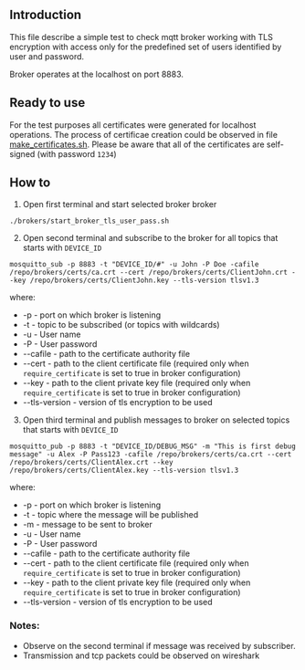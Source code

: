 ## Introduction
This file describe a simple test to check mqtt broker working with TLS encryption with access only for the predefined set of users identified by user and password.

Broker operates at the localhost on port 8883.

## Ready to use
For the test purposes all certificates were generated for localhost operations.
The process of certificae creation could be observed in file [make_certificates.sh](../make_certificates.sh).
Please be aware that all of the certificates are self-signed (with password `1234`)

## How to

1. Open first terminal and start selected broker broker

```
./brokers/start_broker_tls_user_pass.sh

```

2. Open second terminal and subscribe to the broker for all topics that starts with `DEVICE_ID`

```
mosquitto_sub -p 8883 -t "DEVICE_ID/#" -u John -P Doe -cafile /repo/brokers/certs/ca.crt --cert /repo/brokers/certs/ClientJohn.crt --key /repo/brokers/certs/ClientJohn.key --tls-version tlsv1.3
```
where:
- -p - port on which broker is listening
- -t - topic to be subscribed (or topics with wildcards)
- -u - User name
- -P - User password
- --cafile - path to the certificate authority file
- --cert - path to the client certificate file (required only when `require_certificate` is set to true in broker configuration)
- --key - path to the client private key file (required only when `require_certificate` is set to true in broker configuration)
- --tls-version - version of tls encryption to be used

3. Open third terminal and publish messages to broker on selected topics that starts with `DEVICE_ID`

```
mosquitto_pub -p 8883 -t "DEVICE_ID/DEBUG_MSG" -m "This is first debug message" -u Alex -P Pass123 -cafile /repo/brokers/certs/ca.crt --cert /repo/brokers/certs/ClientAlex.crt --key /repo/brokers/certs/ClientAlex.key --tls-version tlsv1.3
```

where:
- -p - port on which broker is listening
- -t - topic where the message will be published
- -m - message to be sent to broker
- -u - User name
- -P - User password
- --cafile - path to the certificate authority file
- --cert - path to the client certificate file (required only when `require_certificate` is set to true in broker configuration)
- --key - path to the client private key file (required only when `require_certificate` is set to true in broker configuration)
- --tls-version - version of tls encryption to be used


### Notes:
- Observe on the second terminal if message was received by subscriber.
- Transmission and tcp packets could be observed on wireshark
